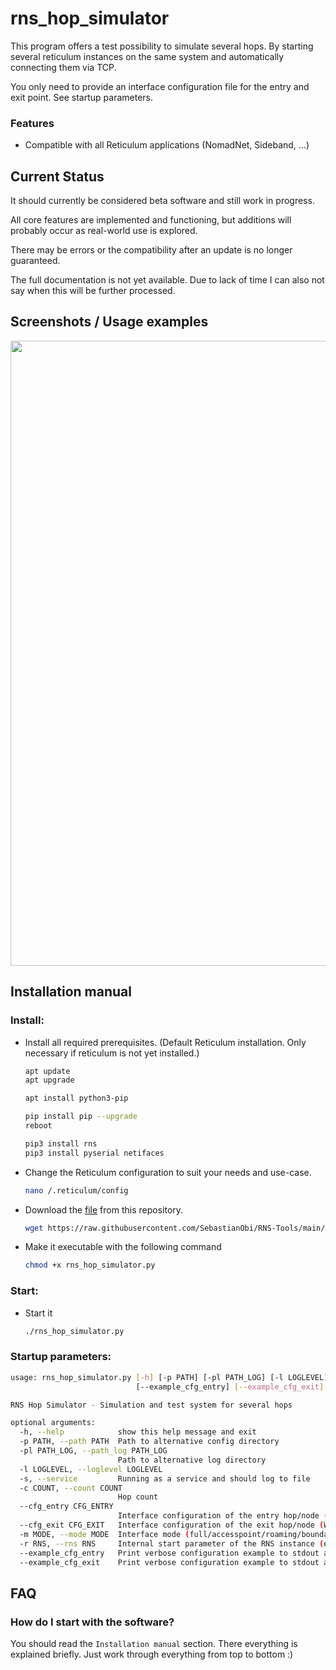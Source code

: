 # rns_hop_simulator
This program offers a test possibility to simulate several hops. By starting several reticulum instances on the same system and automatically connecting them via TCP.

You only need to provide an interface configuration file for the entry and exit point. See startup parameters.


### Features
- Compatible with all Reticulum applications (NomadNet, Sideband, ...)


## Current Status
It should currently be considered beta software and still work in progress.

All core features are implemented and functioning, but additions will probably occur as real-world use is explored.

There may be errors or the compatibility after an update is no longer guaranteed.

The full documentation is not yet available. Due to lack of time I can also not say when this will be further processed.


## Screenshots / Usage examples
<img src="../docs/screenshots/rns_hop_simulator_01.png" width="1000px">


## Installation manual

### Install:
- Install all required prerequisites. (Default Reticulum installation. Only necessary if reticulum is not yet installed.)
  ```bash
  apt update
  apt upgrade
  
  apt install python3-pip
  
  pip install pip --upgrade
  reboot
  
  pip3 install rns
  pip3 install pyserial netifaces
  ```
- Change the Reticulum configuration to suit your needs and use-case.
  ```bash
  nano /.reticulum/config
  ```
- Download the [file](rns_hop_simulator.py) from this repository.
  ```bash
  wget https://raw.githubusercontent.com/SebastianObi/RNS-Tools/main/rns_hop_simulator/rns_hop_simulator.py
  ```
- Make it executable with the following command
  ```bash
  chmod +x rns_hop_simulator.py
  ```

### Start:
- Start it
  ```bash
  ./rns_hop_simulator.py
  ```


### Startup parameters:
```bash
usage: rns_hop_simulator.py [-h] [-p PATH] [-pl PATH_LOG] [-l LOGLEVEL] [-s] [-c COUNT] [--cfg_entry CFG_ENTRY] [--cfg_exit CFG_EXIT] [-m MODE] [-r RNS]
                            [--example_cfg_entry] [--example_cfg_exit]

RNS Hop Simulator - Simulation and test system for several hops

optional arguments:
  -h, --help            show this help message and exit
  -p PATH, --path PATH  Path to alternative config directory
  -pl PATH_LOG, --path_log PATH_LOG
                        Path to alternative log directory
  -l LOGLEVEL, --loglevel LOGLEVEL
  -s, --service         Running as a service and should log to file
  -c COUNT, --count COUNT
                        Hop count
  --cfg_entry CFG_ENTRY
                        Interface configuration of the entry hop/node (Which clients connect to)
  --cfg_exit CFG_EXIT   Interface configuration of the exit hop/node (Which connects to an existing node)
  -m MODE, --mode MODE  Interface mode (full/accesspoint/roaming/boundary/gateway)
  -r RNS, --rns RNS     Internal start parameter of the RNS instance (do not use)
  --example_cfg_entry   Print verbose configuration example to stdout and exit
  --example_cfg_exit    Print verbose configuration example to stdout and exit
```


## FAQ

### How do I start with the software?
You should read the `Installation manual` section. There everything is explained briefly. Just work through everything from top to bottom :)